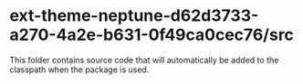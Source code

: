 # ext-theme-neptune-d62d3733-a270-4a2e-b631-0f49ca0cec76/src

This folder contains source code that will automatically be added to the classpath when
the package is used.
